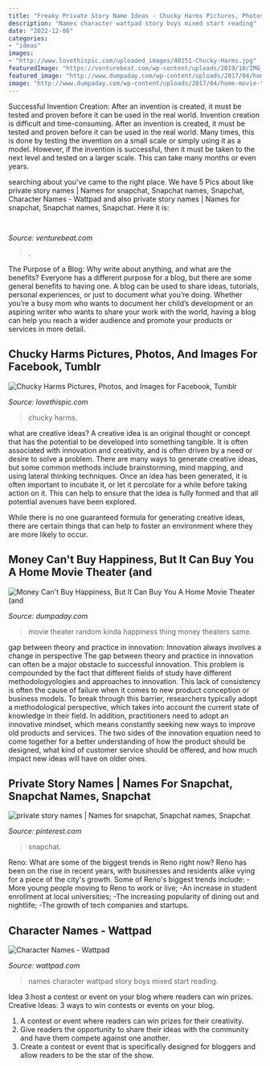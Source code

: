 ```yaml
---
title: "Freaky Private Story Name Ideas - Chucky Harms Pictures, Photos, And Images For Facebook, Tumblr"
description: "Names character wattpad story boys mixed start reading"
date: "2022-12-06"
categories:
- "ideas"
images:
- "http://www.lovethispic.com/uploaded_images/40151-Chucky-Harms.jpg"
featuredImage: "https://venturebeat.com/wp-content/uploads/2019/10/IMG_2307D-e1572529138577.jpeg"
featured_image: "http://www.dumpaday.com/wp-content/uploads/2017/04/home-movie-theaters-18.jpg"
image: "http://www.dumpaday.com/wp-content/uploads/2017/04/home-movie-theaters-18.jpg"
---
```



Successful Invention Creation: After an invention is created, it must be tested and proven before it can be used in the real world.
Invention creation is difficult and time-consuming. After an invention is created, it must be tested and proven before it can be used in the real world. Many times, this is done by testing the invention on a small scale or simply using it as a model. However, if the invention is successful, then it must be taken to the next level and tested on a larger scale. This can take many months or even years.

	

		
searching about  you've came to the right place. We have 5 Pics about  like private story names | Names for snapchat, Snapchat names, Snapchat, Character Names - Wattpad and also private story names | Names for snapchat, Snapchat names, Snapchat. Here it is:
		
    
## 

<img loading=lazy src="https://venturebeat.com/wp-content/uploads/2019/10/IMG_2307D-e1572529138577.jpeg" onerror="this.onerror=null;this.src='https://tse3.mm.bing.net/th?id=OIP.JH5oeQG4IfebxWuL_cwUiQHaFj&amp;pid=15.1';" alt="">

_Source: venturebeat.com_

>. 

	

The Purpose of a Blog: Why write about anything, and what are the benefits?
Everyone has a different purpose for a blog, but there are some general benefits to having one. A blog can be used to share ideas, tutorials, personal experiences, or just to document what you’re doing. Whether you’re a busy mom who wants to document her child’s development or an aspiring writer who wants to share your work with the world, having a blog can help you reach a wider audience and promote your products or services in more detail.

    
## Chucky Harms Pictures, Photos, And Images For Facebook, Tumblr

<img loading=lazy src="http://www.lovethispic.com/uploaded_images/40151-Chucky-Harms.jpg" onerror="this.onerror=null;this.src='https://tse1.mm.bing.net/th?id=OIP.D7XlTFyH1aPD-6pscTkVzAAAAA&amp;pid=15.1';" alt="Chucky Harms Pictures, Photos, and Images for Facebook, Tumblr">

_Source: lovethispic.com_

>chucky harms. 

	

what are creative ideas?
A creative idea is an original thought or concept that has the potential to be developed into something tangible. It is often associated with innovation and creativity, and is often driven by a need or desire to solve a problem.
There are many ways to generate creative ideas, but some common methods include brainstorming, mind mapping, and using lateral thinking techniques. Once an idea has been generated, it is often important to incubate it, or let it percolate for a while before taking action on it. This can help to ensure that the idea is fully formed and that all potential avenues have been explored.

While there is no one guaranteed formula for generating creative ideas, there are certain things that can help to foster an environment where they are more likely to occur.

    
## Money Can&#039;t Buy Happiness, But It Can Buy You A Home Movie Theater (and

<img loading=lazy src="http://www.dumpaday.com/wp-content/uploads/2017/04/home-movie-theaters-18.jpg" onerror="this.onerror=null;this.src='https://tse1.mm.bing.net/th?id=OIP.S98Xe73-DgzZ61IhXMXwwgHaE8&amp;pid=15.1';" alt="Money Can&#039;t Buy Happiness, But It Can Buy You A Home Movie Theater (and">

_Source: dumpaday.com_

>movie theater random kinda happiness thing money theaters same. 

	

gap between theory and practice in innovation: Innovation always involves a change in perspective
The gap between theory and practice in innovation can often be a major obstacle to successful innovation. This problem is compounded by the fact that different fields of study have different methodologyologies and approaches to innovation. This lack of consistency is often the cause of failure when it comes to new product conception or business models. To break through this barrier, researchers typically adopt a methodological perspective, which takes into account the current state of knowledge in their field. In addition, practitioners need to adopt an innovative mindset, which means constantly seeking new ways to improve old products and services. The two sides of the innovation equation need to come together for a better understanding of how the product should be designed, what kind of customer service should be offered, and how much impact new ideas will have on older ones.

    
## Private Story Names | Names For Snapchat, Snapchat Names, Snapchat

<img loading=lazy src="https://i.pinimg.com/736x/f2/0b/8c/f20b8c2ee77daa29de8bad7b52709ee1.jpg" onerror="this.onerror=null;this.src='https://tse2.mm.bing.net/th?id=OIP.8Kc9YsZPwKxWGVYNmtAtPgHaOs&amp;pid=15.1';" alt="private story names | Names for snapchat, Snapchat names, Snapchat">

_Source: pinterest.com_

>snapchat. 

	

Reno: What are some of the biggest trends in Reno right now?
Reno has been on the rise in recent years, with businesses and residents alike vying for a piece of the city's growth. Some of Reno's biggest trends include: 
 -More young people moving to Reno to work or live; 
-An increase in student enrollment at local universities; 
-The increasing popularity of dining out and nightlife; 
-The growth of tech companies and startups.

    
## Character Names - Wattpad

<img loading=lazy src="http://a.wattpad.com/cover/8298373-256-k108191.jpg" onerror="this.onerror=null;this.src='https://tse4.mm.bing.net/th?id=OIP.USPC73TckjbGx6KDEfBXQQAAAA&amp;pid=15.1';" alt="Character Names - Wattpad">

_Source: wattpad.com_

>names character wattpad story boys mixed start reading. 

	

Idea 3:host a contest or event on your blog where readers can win prizes.
Creative Ideas: 3 ways to win contests or events on your blog.
1. A contest or event where readers can win prizes for their creativity.
2. Give readers the opportunity to share their ideas with the community and have them compete against one another.
3. Create a contest or event that is specifically designed for bloggers and allow readers to be the star of the show.

